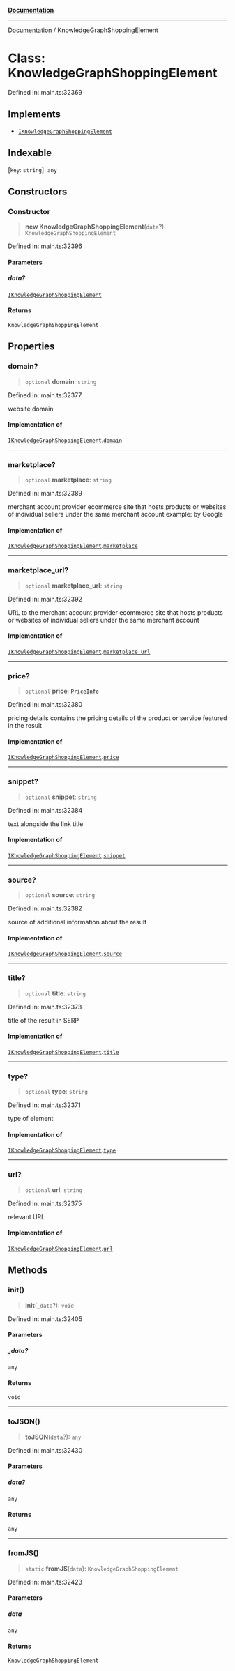 [**Documentation**](../README.md)

***

[Documentation](../README.md) / KnowledgeGraphShoppingElement

# Class: KnowledgeGraphShoppingElement

Defined in: main.ts:32369

## Implements

- [`IKnowledgeGraphShoppingElement`](../interfaces/IKnowledgeGraphShoppingElement.md)

## Indexable

\[`key`: `string`\]: `any`

## Constructors

### Constructor

> **new KnowledgeGraphShoppingElement**(`data`?): `KnowledgeGraphShoppingElement`

Defined in: main.ts:32396

#### Parameters

##### data?

[`IKnowledgeGraphShoppingElement`](../interfaces/IKnowledgeGraphShoppingElement.md)

#### Returns

`KnowledgeGraphShoppingElement`

## Properties

### domain?

> `optional` **domain**: `string`

Defined in: main.ts:32377

website domain

#### Implementation of

[`IKnowledgeGraphShoppingElement`](../interfaces/IKnowledgeGraphShoppingElement.md).[`domain`](../interfaces/IKnowledgeGraphShoppingElement.md#domain)

***

### marketplace?

> `optional` **marketplace**: `string`

Defined in: main.ts:32389

merchant account provider
ecommerce site that hosts products or websites of individual sellers under the same merchant account
example:
by Google

#### Implementation of

[`IKnowledgeGraphShoppingElement`](../interfaces/IKnowledgeGraphShoppingElement.md).[`marketplace`](../interfaces/IKnowledgeGraphShoppingElement.md#marketplace)

***

### marketplace\_url?

> `optional` **marketplace\_url**: `string`

Defined in: main.ts:32392

URL to the merchant account provider
ecommerce site that hosts products or websites of individual sellers under the same merchant account

#### Implementation of

[`IKnowledgeGraphShoppingElement`](../interfaces/IKnowledgeGraphShoppingElement.md).[`marketplace_url`](../interfaces/IKnowledgeGraphShoppingElement.md#marketplace_url)

***

### price?

> `optional` **price**: [`PriceInfo`](PriceInfo.md)

Defined in: main.ts:32380

pricing details
contains the pricing details of the product or service featured in the result

#### Implementation of

[`IKnowledgeGraphShoppingElement`](../interfaces/IKnowledgeGraphShoppingElement.md).[`price`](../interfaces/IKnowledgeGraphShoppingElement.md#price)

***

### snippet?

> `optional` **snippet**: `string`

Defined in: main.ts:32384

text alongside the link title

#### Implementation of

[`IKnowledgeGraphShoppingElement`](../interfaces/IKnowledgeGraphShoppingElement.md).[`snippet`](../interfaces/IKnowledgeGraphShoppingElement.md#snippet)

***

### source?

> `optional` **source**: `string`

Defined in: main.ts:32382

source of additional information about the result

#### Implementation of

[`IKnowledgeGraphShoppingElement`](../interfaces/IKnowledgeGraphShoppingElement.md).[`source`](../interfaces/IKnowledgeGraphShoppingElement.md#source)

***

### title?

> `optional` **title**: `string`

Defined in: main.ts:32373

title of the result in SERP

#### Implementation of

[`IKnowledgeGraphShoppingElement`](../interfaces/IKnowledgeGraphShoppingElement.md).[`title`](../interfaces/IKnowledgeGraphShoppingElement.md#title)

***

### type?

> `optional` **type**: `string`

Defined in: main.ts:32371

type of element

#### Implementation of

[`IKnowledgeGraphShoppingElement`](../interfaces/IKnowledgeGraphShoppingElement.md).[`type`](../interfaces/IKnowledgeGraphShoppingElement.md#type)

***

### url?

> `optional` **url**: `string`

Defined in: main.ts:32375

relevant URL

#### Implementation of

[`IKnowledgeGraphShoppingElement`](../interfaces/IKnowledgeGraphShoppingElement.md).[`url`](../interfaces/IKnowledgeGraphShoppingElement.md#url)

## Methods

### init()

> **init**(`_data`?): `void`

Defined in: main.ts:32405

#### Parameters

##### \_data?

`any`

#### Returns

`void`

***

### toJSON()

> **toJSON**(`data`?): `any`

Defined in: main.ts:32430

#### Parameters

##### data?

`any`

#### Returns

`any`

***

### fromJS()

> `static` **fromJS**(`data`): `KnowledgeGraphShoppingElement`

Defined in: main.ts:32423

#### Parameters

##### data

`any`

#### Returns

`KnowledgeGraphShoppingElement`
